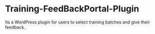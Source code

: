 # Training-FeedBackPortal-Plugin
Its a WordPress plugin for users to select training batches and give their feedback.

